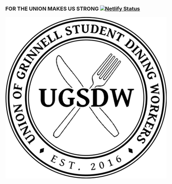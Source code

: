 ### FOR THE UNION MAKES US STRONG [![Netlify Status](https://api.netlify.com/api/v1/badges/5fbeae16-cecf-4d4c-9855-28607dd6650b/deploy-status)](https://app.netlify.com/sites/ugsdw/deploys)


![Logo](/assets/logo_white.png)

